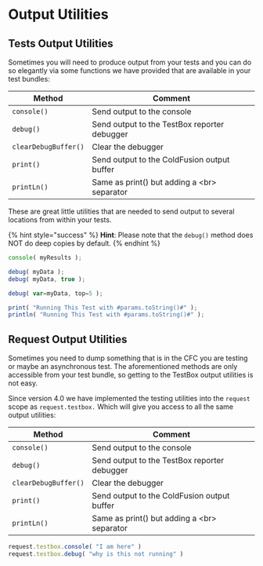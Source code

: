 # Output Utilities

## Tests Output Utilities

Sometimes you will need to produce output from your tests and you can do so elegantly via some functions we have provided that are available in your test bundles:

| **Method**           | **Comment**                                  |
| -------------------- | -------------------------------------------- |
| `console()`          | Send output to the console                   |
| `debug()`            | Send output to the TestBox reporter debugger |
| `clearDebugBuffer()` | Clear the debugger                           |
| `print()`            | Send output to the ColdFusion output buffer  |
| `printLn()`          | Same as print() but adding a \<br> separator |

These are great little utilities that are needed to send output to several locations from within your tests.

{% hint style="success" %}
**Hint**: Please note that the `debug()` method does NOT do deep copies by default.
{% endhint %}

```javascript
console( myResults );

debug( myData );
debug( myData, true );

debug( var=myData, top=5 );

print( "Running This Test with #params.toString()#" );
println( "Running This Test with #params.toString()#" );
```

## Request Output Utilities

Sometimes you need to dump something that is in the CFC you are testing or maybe an asynchronous test. The aforementioned methods are only accessible from your test bundle, so getting to the TestBox output utilities is not easy. &#x20;

Since version 4.0 we have implemented the testing utilities into the `request` scope as `request.testbox.` Which will give you access to all the same output utilities:

| **Method**           | **Comment**                                  |
| -------------------- | -------------------------------------------- |
| `console()`          | Send output to the console                   |
| `debug()`            | Send output to the TestBox reporter debugger |
| `clearDebugBuffer()` | Clear the debugger                           |
| `print()`            | Send output to the ColdFusion output buffer  |
| `printLn()`          | Same as print() but adding a \<br> separator |

```javascript
request.testbox.console( "I am here" )
request.testbox.debug( "why is this not running" )
```
